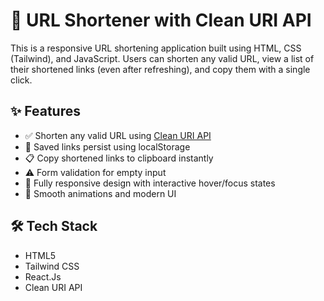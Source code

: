 # 🔗 URL Shortener with Clean URI API

This is a responsive URL shortening application built using HTML, CSS (Tailwind), and JavaScript. Users can shorten any valid URL, view a list of their shortened links (even after refreshing), and copy them with a single click.

## ✨ Features

- ✅ Shorten any valid URL using [Clean URI API](https://cleanuri.com/)
- 💾 Saved links persist using localStorage
- 📋 Copy shortened links to clipboard instantly
- ⚠️ Form validation for empty input
- 📱 Fully responsive design with interactive hover/focus states
- 🚀 Smooth animations and modern UI

## 🛠️ Tech Stack

- HTML5
- Tailwind CSS
- React.Js
- Clean URI API



